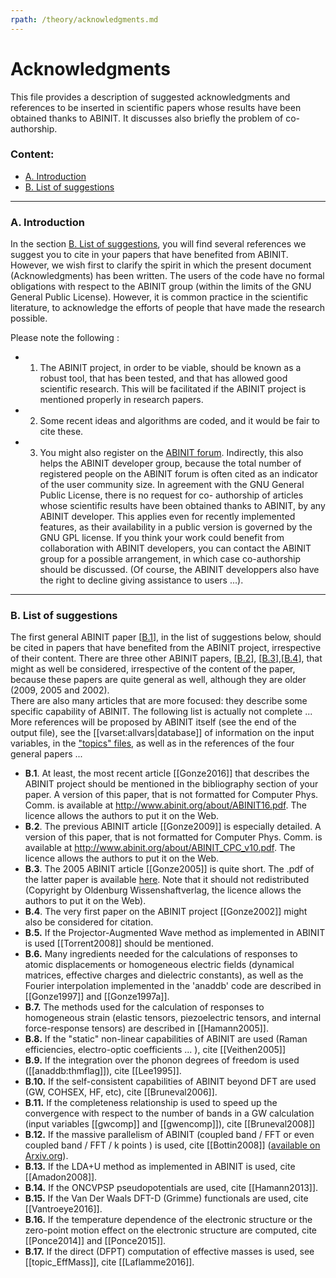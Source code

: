 ```yaml
---
rpath: /theory/acknowledgments.md
---
```

<!--
This file is automatically generated by mksite.py. All changes will be lost.
Change the input yaml files or the python code
-->
# Acknowledgments  
This file provides a description of suggested acknowledgments and references
to be inserted in scientific papers whose results have been obtained thanks to
ABINIT. It discusses also briefly the problem of co-authorship.

### **Content:**

  * [A. Introduction](bib_acknow.html#a)
  * [B. List of suggestions](bib_acknow.html#b) 

* * *

### **A. Introduction**

In the section [B. List of suggestions](bib_acknow.html#b), you will find
several references we suggest you to cite in your papers that have benefited
from ABINIT. However, we wish first to clarify the spirit in which the present
document (Acknowledgments) has been written. The users of the code have no
formal obligations with respect to the ABINIT group (within the limits of the
GNU General Public License). However, it is common practice in the scientific
literature, to acknowledge the efforts of people that have made the research
possible.

Please note the following :

  * 1) The ABINIT project, in order to be viable, should be known as a robust tool, that has been tested, and that has allowed good scientific research. This will be facilitated if the ABINIT project is mentioned properly in research papers. 
  * 2) Some recent ideas and algorithms are coded, and it would be fair to cite these. 
  * 3) You might also register on the [ABINIT forum](https://forum.abinit.org). Indirectly, this also helps the ABINIT developer group, because the total number of registered people on the ABINIT forum is often cited as an indicator of the user community size. 
In agreement with the GNU General Public License, there is no request for co-
authorship of articles whose scientific results have been obtained thanks to
ABINIT, by any ABINIT developer. This applies even for recently implemented
features, as their availability in a public version is governed by the GNU GPL
license. If you think your work could benefit from collaboration with ABINIT
developers, you can contact the ABINIT group for a possible arrangement, in
which case co-authorship should be discussed. (Of course, the ABINIT
developpers also have the right to decline giving assistance to users ...).

* * *

### **B. List of suggestions**

The first general ABINIT paper [[B.1](bib_acknow.html#1)], in the list of
suggestions below, should be cited in papers that have benefited from the
ABINIT project, irrespective of their content. There are three other ABINIT
papers, [[B.2](bib_acknow.html#2)],
[[B.3](bib_acknow.html#3)],[[B.4](bib_acknow.html#4)], that might as well be
considered, irrespective of the content of the paper, because these papers are
quite general as well, although they are older (2009, 2005 and 2002).  
There are also many articles that are more focused: they describe some
specific capability of ABINIT. The following list is actually not complete ...
More references will be proposed by ABINIT itself (see the end of the output
file), see the [[varset:allvars|database]] of information on the input
variables, in the ["topics"
files](../../topics/generated_files/all_topics.html), as well as in the
references of the four general papers ...

  * **B.1**. At least, the most recent article [[Gonze2016]] that describes the ABINIT project should be mentioned in the bibliography section of your paper. A version of this paper, that is not formatted for Computer Phys. Comm. is available at <http://www.abinit.org/about/ABINIT16.pdf>. The licence allows the authors to put it on the Web. 
  * **B.2**. The previous ABINIT article [[Gonze2009]] is especially detailed. A version of this paper, that is not formatted for Computer Phys. Comm. is available at <http://www.abinit.org/about/ABINIT_CPC_v10.pdf>. The licence allows the authors to put it on the Web. 
  * **B.3**. The 2005 ABINIT article [[Gonze2005]] is quite short. The .pdf of the latter paper is available [here](http://www.abinit.org/about/zfk_0505-06_558-562.pdf). Note that it should not redistributed (Copyright by Oldenburg Wissenshaftverlag, the licence allows the authors to put it on the Web). 
  * **B.4**. The very first paper on the ABINIT project [[Gonze2002]] might also be considered for citation. 
  * **B.5.** If the Projector-Augmented Wave method as implemented in ABINIT is used [[Torrent2008]] should be mentioned. 
  * **B.6.** Many ingredients needed for the calculations of responses to atomic displacements or homogeneous electric fields (dynamical matrices, effective charges and dielectric constants), as well as the Fourier interpolation implemented in the 'anaddb' code are described in [[Gonze1997]] and [[Gonze1997a]]. 
  * **B.7.** The methods used for the calculation of responses to homogeneous strain (elastic tensors, piezoelectric tensors, and internal force-response tensors) are described in [[Hamann2005]]. 
  * **B.8.** If the "static" non-linear capabilities of ABINIT are used (Raman efficiencies, electro-optic coefficients ... ), cite [[Veithen2005]] 
  * **B.9.** If the integration over the phonon degrees of freedom is used ([[anaddb:thmflag]]), cite [[Lee1995]]. 
  * **B.10.** If the self-consistent capabilities of ABINIT beyond DFT are used (GW, COHSEX, HF, etc), cite [[Bruneval2006]]. 
  * **B.11.** If the completeness relationship is used to speed up the convergence with respect to the number of bands in a GW calculation (input variables [[gwcomp]] and [[gwencomp]]), cite [[Bruneval2008]] 
  * **B.12.** If the massive parallelism of ABINIT (coupled band / FFT or even coupled band / FFT / k points ) is used, cite [[Bottin2008]] ([available on Arxiv.org](https://arxiv.org/abs/0707.3405)). 
  * **B.13.** If the LDA+U method as implemented in ABINIT is used, cite [[Amadon2008]]. 
  * **B.14.** If the ONCVPSP pseudopotentials are used, cite [[Hamann2013]]. 
  * **B.15.** If the Van Der Waals DFT-D (Grimme) functionals are used, cite [[Vantroeye2016]]. 
  * **B.16.** If the temperature dependence of the electronic structure or the zero-point motion effect on the electronic structure are computed, cite [[Ponce2014]] and [[Ponce2015]]. 
  * **B.17.** If the direct (DFPT) computation of effective masses is used, see [[topic_EffMass]], cite [[Laflamme2016]]. 

